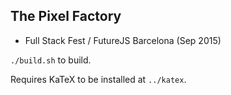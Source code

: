 ## The Pixel Factory

- Full Stack Fest / FutureJS Barcelona (Sep 2015)

`./build.sh` to build.

Requires KaTeX to be installed at `../katex`.